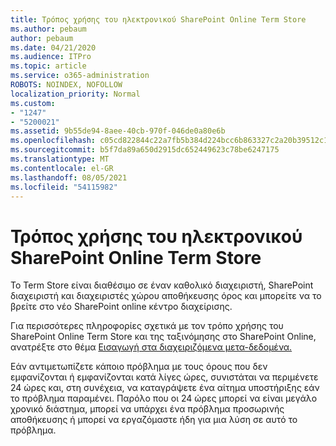 ```yaml
---
title: Τρόπος χρήσης του ηλεκτρονικού SharePoint Online Term Store
ms.author: pebaum
author: pebaum
ms.date: 04/21/2020
ms.audience: ITPro
ms.topic: article
ms.service: o365-administration
ROBOTS: NOINDEX, NOFOLLOW
localization_priority: Normal
ms.custom:
- "1247"
- "5200021"
ms.assetid: 9b55de94-8aee-40cb-970f-046de0a80e6b
ms.openlocfilehash: c05cd822844c22a7fb5b384d224bcc6b863327c2a20b39512c16e0585e8951b7
ms.sourcegitcommit: b5f7da89a650d2915dc652449623c78be6247175
ms.translationtype: MT
ms.contentlocale: el-GR
ms.lasthandoff: 08/05/2021
ms.locfileid: "54115982"
---
```

# <a name="how-to-use-the-sharepoint-online-term-store"></a>Τρόπος χρήσης του ηλεκτρονικού SharePoint Online Term Store

Το Term Store είναι διαθέσιμο σε έναν καθολικό διαχειριστή, SharePoint διαχειριστή και διαχειριστές χώρου αποθήκευσης όρος και μπορείτε να το βρείτε στο νέο SharePoint online κέντρο διαχείρισης.
  
Για περισσότερες πληροφορίες σχετικά με τον τρόπο χρήσης του SharePoint Online Term Store και της ταξινόμησης στο SharePoint Online, ανατρέξτε στο θέμα [Εισαγωγή στα διαχειριζόμενα μετα-δεδομένα.](https://go.microsoft.com/fwlink/?linkid=2044674&amp;clcid=0x409)
  
Εάν αντιμετωπίζετε κάποιο πρόβλημα με τους όρους που δεν εμφανίζονται ή εμφανίζονται κατά λίγες ώρες, συνιστάται να περιμένετε 24 ώρες και, στη συνέχεια, να καταγράψετε ένα αίτημα υποστήριξης εάν το πρόβλημα παραμένει. Παρόλο που οι 24 ώρες μπορεί να είναι μεγάλο χρονικό διάστημα, μπορεί να υπάρχει ένα πρόβλημα προσωρινής αποθήκευσης ή μπορεί να εργαζόμαστε ήδη για μια λύση σε αυτό το πρόβλημα.
  
